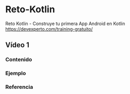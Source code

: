 # Reto-Kotlin
Reto Kotlin - Construye tu primera App Android en Kotlin https://devexperto.com/training-gratuito/

## Vídeo 1 

### Contenido

### Ejemplo 

### Referencia 
